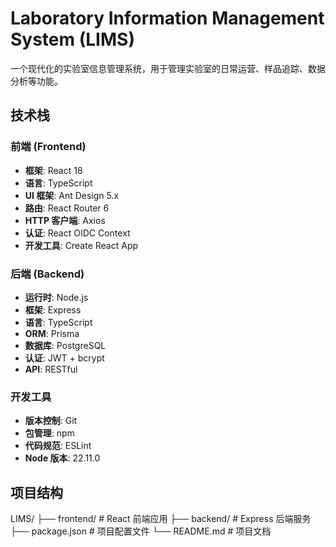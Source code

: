 # Laboratory Information Management System (LIMS)

一个现代化的实验室信息管理系统，用于管理实验室的日常运营、样品追踪、数据分析等功能。

## 技术栈

### 前端 (Frontend)
- **框架**: React 18
- **语言**: TypeScript
- **UI 框架**: Ant Design 5.x
- **路由**: React Router 6
- **HTTP 客户端**: Axios
- **认证**: React OIDC Context
- **开发工具**: Create React App

### 后端 (Backend)
- **运行时**: Node.js
- **框架**: Express
- **语言**: TypeScript
- **ORM**: Prisma
- **数据库**: PostgreSQL
- **认证**: JWT + bcrypt
- **API**: RESTful

### 开发工具
- **版本控制**: Git
- **包管理**: npm
- **代码规范**: ESLint
- **Node 版本**: 22.11.0

## 项目结构 
LIMS/
├── frontend/ # React 前端应用
├── backend/ # Express 后端服务
├── package.json # 项目配置文件
└── README.md # 项目文档